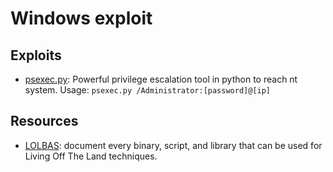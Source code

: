 # Windows exploit

## Exploits
- [psexec.py](https://github.com/SecureAuthCorp/impacket/blob/impacket_0_10_0/examples/psexec.py): Powerful privilege escalation tool in python to reach nt system. Usage:
`psexec.py /Administrator:[password]@[ip]`

## Resources
- [LOLBAS](https://lolbas-project.github.io/#): document every binary, script, and library that can be used for Living Off The Land techniques.

